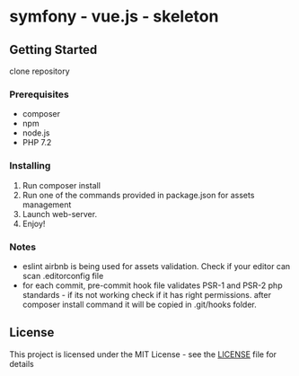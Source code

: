 # symfony - vue.js - skeleton

## Getting Started

clone repository

### Prerequisites
* composer
* npm
* node.js
* PHP 7.2

### Installing

1. Run composer install
2. Run one of the commands provided in package.json for assets management
3. Launch web-server.
4. Enjoy!

### Notes

- eslint airbnb is being used for assets validation. Check if your editor can scan 
 .editorconfig file
- for each commit, pre-commit hook file validates PSR-1 and PSR-2 php standards - if its not working check if it has right permissions.
  after composer install command it will be copied in .git/hooks folder.  


## License

This project is licensed under the MIT License - see the [LICENSE](LICENSE) file for details
